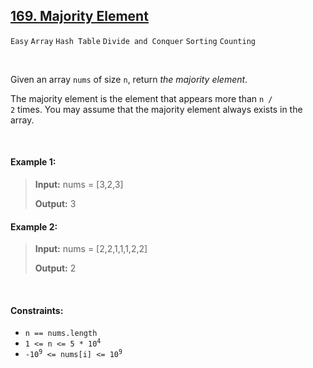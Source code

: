 ## [169. Majority Element](https://leetcode.com/problems/majority-element)

<code>Easy</code> <code>Array</code> <code>Hash Table</code> <code>Divide and Conquer</code> <code>Sorting</code> <code>Counting</code>

<br>

Given an array <code>nums</code> of size <code>n</code>, return *the majority element*.

The majority element is the element that appears more than <code>n / 2</code> times. You may assume that the majority element always exists in the array.

<br>

#### Example 1:

> __Input:__ nums = [3,2,3]
> 
> __Output:__ 3  

#### Example 2:

> __Input:__ nums = [2,2,1,1,1,2,2]
>  
> __Output:__ 2  
 
<br>

#### Constraints:

- <code>n == nums.length</code>
- <code>1 <= n <= 5 * 10<sup>4</sup></code>
- <code>-10<sup>9</sup> <= nums[i] <= 10<sup>9</sup></code>
